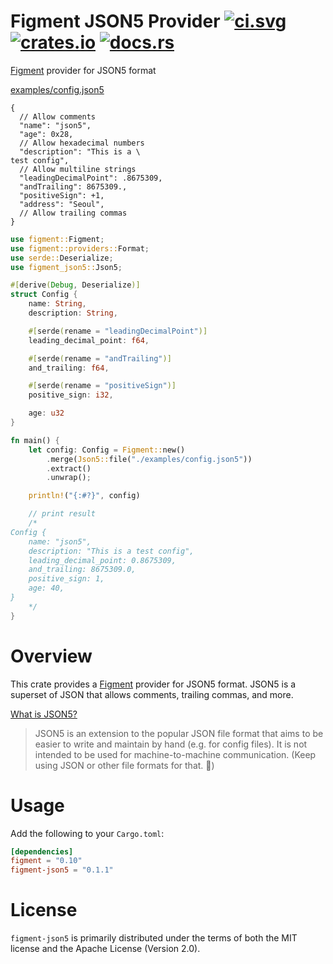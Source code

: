 # Figment JSON5 Provider [![ci.svg]][ci] [![crates.io]][crate] [![docs.rs]][docs]

[Figment](https://docs.rs/figment/latest/figment/) provider for JSON5 format

[examples/config.json5](./examples/config.json5)

```json5
{
  // Allow comments
  "name": "json5",
  "age": 0x28,
  // Allow hexadecimal numbers
  "description": "This is a \
test config",
  // Allow multiline strings
  "leadingDecimalPoint": .8675309,
  "andTrailing": 8675309.,
  "positiveSign": +1,
  "address": "Seoul",
  // Allow trailing commas
}
```

```rust
use figment::Figment;
use figment::providers::Format;
use serde::Deserialize;
use figment_json5::Json5;

#[derive(Debug, Deserialize)]
struct Config {
    name: String,
    description: String,

    #[serde(rename = "leadingDecimalPoint")]
    leading_decimal_point: f64,

    #[serde(rename = "andTrailing")]
    and_trailing: f64,

    #[serde(rename = "positiveSign")]
    positive_sign: i32,

    age: u32
}

fn main() {
    let config: Config = Figment::new()
        .merge(Json5::file("./examples/config.json5"))
        .extract()
        .unwrap();

    println!("{:#?}", config)

    // print result
    /*
Config {
    name: "json5",
    description: "This is a test config",
    leading_decimal_point: 0.8675309,
    and_trailing: 8675309.0,
    positive_sign: 1,
    age: 40,
}
    */
}
```

# Overview

This crate provides a [Figment](https://docs.rs/figment/latest/figment/) provider for JSON5 format.
JSON5 is a superset of JSON that allows comments, trailing commas, and more.

[What is JSON5?]([JSON5](https://json5.org/))
> JSON5 is an extension to the popular JSON file format
> that aims to be easier to write and maintain by hand (e.g. for config files).
> It is not intended to be used for machine-to-machine communication. (Keep using JSON or other file formats for that.
> 🙂)

# Usage

Add the following to your `Cargo.toml`:

```toml
[dependencies]
figment = "0.10"
figment-json5 = "0.1.1"
```

# License

`figment-json5` is primarily distributed under the terms of both the MIT license and the Apache License (Version 2.0).


[crates.io]: https://img.shields.io/crates/v/figment-json5.svg

[crate]: https://crates.io/crates/figment-json5

[docs.rs]: https://docs.rs/figment-json5/badge.svg

[docs]: https://docs.rs/figment-json5

[ci.svg]: https://github.com/powerumc/figment-json5/actions/workflows/ci.yml/badge.svg

[ci]: https://github.com/powerumc/figment-json5/actions